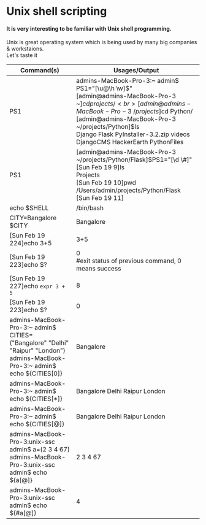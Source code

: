 # Unix shell scripting 
#### It is very interesting to be familiar with Unix shell programming.		
Unix is great operating system which is being used by many big companies & workstaions.		
Let's taste it

Command(s) | Usages/Output
---------- | -------------
PS1| admins-MacBook-Pro-3:~ admin$ PS1="[\u@\h \w]\$"<br>[admin@admins-MacBook-Pro-3 ~]$cd projects/<br>[admin@admins-MacBook-Pro-3 ~/projects]$cd Python/<br>[admin@admins-MacBook-Pro-3 ~/projects/Python]$ls<br>Django			Flask			PyInstaller-3.2.zip	videos<br>DjangoCMS		HackerEarth		PythonFiles<br>| DjangoRestFramework	PyInstaller-3.2		PythonHelpNotes<br>[admin@admins-MacBook-Pro-3 ~/projects/Python]$cd Flask/<br>[admin@admins-MacBook-Pro-3 ~/projects/Python/Flask]$ls <br>Projects<br> 
PS1 | [admin@admins-MacBook-Pro-3 ~/projects/Python/Flask]$PS1="[\d \\#]"<br>[Sun Feb 19 9]ls<br>Projects<br>[Sun Feb 19 10]pwd<br>/Users/admin/projects/Python/Flask<br>[Sun Feb 19 11]<br>
echo $SHELL | /bin/bash
CITY=Bangalore<br>$CITY | Bangalore
[Sun Feb 19 224]echo 3+5 | 3+5
[Sun Feb 19 223]echo $? | 0 <br>#exit status of previous command, 0 means success
[Sun Feb 19 227]echo `expr 3 + 5` | 8
[Sun Feb 19 223]echo $? | 0
admins-MacBook-Pro-3:~ admin$ CITIES=("Bangalore" "Delhi" "Raipur" "London")<br>admins-MacBook-Pro-3:~ admin$ echo ${CITIES[0]} | Bangalore
admins-MacBook-Pro-3:~ admin$ echo ${CITIES[*]} | Bangalore Delhi Raipur London
admins-MacBook-Pro-3:~ admin$ echo ${CITIES[@]} | Bangalore Delhi Raipur London
admins-MacBook-Pro-3:unix-ssc admin$ a=(2 3 4 67)<br>admins-MacBook-Pro-3:unix-ssc admin$ echo ${a[@]} | 2 3 4 67
admins-MacBook-Pro-3:unix-ssc admin$ echo ${#a[@]} | 4

